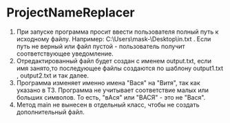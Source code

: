 # ProjectNameReplacer
1) При запуске программа просит ввести пользователя полный путь к исходному файлу. Например: C:\Users\mask-\Desktop\in.txt . Если путь не верный или файл пустой - пользователь получит соответствующее уведомление.
2) Отредактированный файл будет создан с именем output.txt, если имя занято,то последующее файлы создаются по шаблону output1.txt , output2.txt и так далее.
3) Программа изменяет именно имена "Вася" на "Витя", так как указано в ТЗ. Программа не учитывает соответствие малых или больших символов. То есть, "вАся" или "ВАСЯ" - это не "Вася".
4) Метод main не вынесен в отдельный класс, чтобы не создать дополнительный файл.
